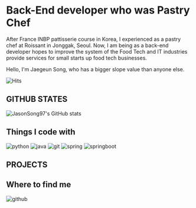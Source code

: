 # Back-End developer who was Pastry Chef
After France INBP pattisserie course in Korea, I experienced as a pastry chef at Roissant in Jonggak, Seoul.
Now, I am being as a back-end developer hopes to improve the system of the Food Tech and IT industries provide services for small starts up food tech businesses.

Hello, I'm Jaegeun Song, who has a bigger slope value than anyone else.

![Hits](https://hits.seeyoufarm.com/api/count/incr/badge.svg?url=https%3A%2F%2Fgithub.com%2FJasonSong97&count_bg=%234B6CBF&title_bg=%23555555&icon=&icon_color=%23E7E7E7&title=hits&edge_flat=false)

## GITHUB STATES 
![JasonSong97's GitHub stats](https://github-readme-stats.vercel.app/api?username=JasonSong97)

## Things I code with
![python](https://img.shields.io/badge/Python-FFD43B?style=for-the-badge&logo=python&logoColor=blue) ![java](https://img.shields.io/badge/java-007396?style=for-the-badge&logo=java&logoColor=white) ![git](https://img.shields.io/badge/git-F05032?style=for-the-badge&logo=git&logoColor=white) ![spring](https://img.shields.io/badge/spring-6DB33F?style=for-the-badge&logo=spring&logoColor=white) ![springboot](https://img.shields.io/badge/springboot-6DB33F?style=for-the-badge&logo=springboot&logoColor=white)

## PROJECTS

## Where to find me
![github](https://img.shields.io/badge/GitHub-100000?style=for-the-badge&logo=github&logoColor=white)
